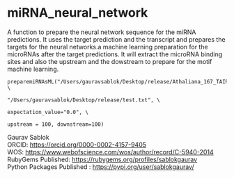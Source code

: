 # miRNA_neural_network
A function to prepare the neural network sequence for the miRNA predictions. It uses the target prediction and the transcript and prepares the targets for the neural networks.a machine learning preparation for the microRNAs after the target predictions. It will extract the  microRNA binding sites and also the upstream and the dowstream to prepare for the motif machine learning.

```
preparemiRNAsML("/Users/gauravsablok/Desktop/release/Athaliana_167_TAIR10.transcript.fa", \
                                                "/Users/gauravsablok/Desktop/release/test.txt", \
                                                                 expectation_value="0.0", \
                                                                  upstream = 100, downstream=100)
````

Gaurav Sablok \
ORCID: https://orcid.org/0000-0002-4157-9405 \
WOS: https://www.webofscience.com/wos/author/record/C-5940-2014 \
RubyGems Published: https://rubygems.org/profiles/sablokgaurav \
Python Packages Published : https://pypi.org/user/sablokgaurav/
